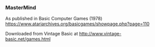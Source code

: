 ### MasterMind

As published in Basic Computer Games (1978)
https://www.atariarchives.org/basicgames/showpage.php?page=110

Downloaded from Vintage Basic at
http://www.vintage-basic.net/games.html
